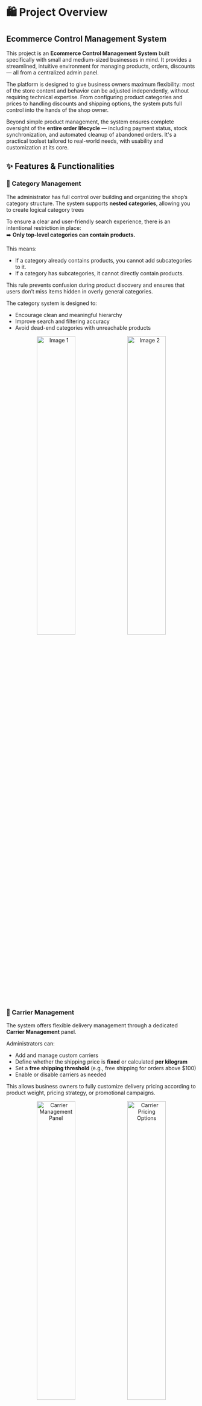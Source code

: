 # 🛍️ Project Overview
## Ecommerce Control Management System

This project is an **Ecommerce Control Management System** built specifically with small and medium-sized businesses in mind. It provides a streamlined, intuitive environment for managing products, orders, discounts — all from a centralized admin panel.

The platform is designed to give business owners maximum flexibility: most of the store content and behavior can be adjusted independently, without requiring technical expertise. From configuring product categories and prices to handling discounts and shipping options, the system puts full control into the hands of the shop owner.

Beyond simple product management, the system ensures complete oversight of the **entire order lifecycle** — including payment status, stock synchronization, and automated cleanup of abandoned orders. It's a practical toolset tailored to real-world needs, with usability and customization at its core.

## ✨ Features & Functionalities

### 📁 Category Management

The administrator has full control over building and organizing the shop’s category structure. The system supports **nested categories**, allowing you to create logical category trees

To ensure a clear and user-friendly search experience, there is an intentional restriction in place:  
➡️ **Only top-level categories can contain products.**

This means:
- If a category already contains products, you cannot add subcategories to it.
- If a category has subcategories, it cannot directly contain products.

This rule prevents confusion during product discovery and ensures that users don’t miss items hidden in overly general categories.

The category system is designed to:
- Encourage clean and meaningful hierarchy
- Improve search and filtering accuracy
- Avoid dead-end categories with unreachable products
<p align="center">
  <img src="https://github.com/user-attachments/assets/f10618b7-7f5c-49d0-b9d9-9edbd22338ad" alt="Image 1" width="45%"  style="margin-right: 10px;"/>
  <img src="https://github.com/user-attachments/assets/599df214-6c55-40ae-9bcf-3e36c03422e8" alt="Image 2" width="45%" />
</p>

### 🚚 Carrier Management

The system offers flexible delivery management through a dedicated **Carrier Management** panel.

Administrators can:
- Add and manage custom carriers
- Define whether the shipping price is **fixed** or calculated **per kilogram**
- Set a **free shipping threshold** (e.g., free shipping for orders above $100)
- Enable or disable carriers as needed

This allows business owners to fully customize delivery pricing according to product weight, pricing strategy, or promotional campaigns.

<p align="center">
  <img src="https://github.com/user-attachments/assets/96e307f8-f839-4b1f-a121-926437350c85" alt="Carrier Management Panel" width="45%" style="margin-right: 10px;" />
  <img src="https://github.com/user-attachments/assets/22c024af-8932-4646-b034-0fc47826ddd7" alt="Carrier Pricing Options" width="45%" />
</p>


### 🛍️ Product & Discount Management

The admin panel allows you to create and manage detailed product entries with full control over content, media, and pricing behavior.

Admins can:
- Set product name, price, stock, and category
- Write rich product descriptions using a built-in editor
- Upload up to **7 photos** for each product  
  - The **first photo** is treated as the **main product image**
  - Additional photos appear on the **product details page**
  - You can **easily change** which uploaded image is set as the main

You also have access to a powerful **shipping price factor** mechanism.

> ℹ️ **Shipping Price Factor**  
> This value is used to calculate shipping cost and defaults to the product's weight.  
> It becomes especially useful when:
> - The product is large but lightweight — you can increase the factor
> - The selected carrier charges per kilogram
> - You want to influence the shipping cost for specific items manually  
> 
> 💡 Example:  
> If a carrier charges $5 per kg and a product has a shipping factor of 2.5, the total shipping cost is $12.50.


#### 🎯 Discount Management

Discounts can be added in two ways:
- While **creating a new product**
- By **editing any existing product**

The admin can define:
- Discount **percentage**
- **Start** and **end date** (including time)
- Easily remove or overwrite the discount with one click

This flexible system allows you to plan future promotions, flash sales, or seasonal deals in advance.

<p align="center">
  <img src="https://github.com/user-attachments/assets/0d0cb7a1-dcce-485c-8f74-31720180d3e4" alt="Discount Scheduling" width="60%" />
</p>

### ⚙️ Webshop Settings

In the **Webshop Settings** panel, you can configure:

- The **name of your store** (displayed across the platform)
- The **currency** used for all orders and price displays

> 💡 Make sure the selected currency is supported by Stripe if you plan to enable online payments.


### 👥 User Management

The system includes a simple but effective **User Management** panel.

As a head admin, you can:
- **Block or unblock users** to restrict access without deleting their account
- **Create new admin accounts** to share management responsibilities with other trusted users

This feature ensures that access control remains in your hands while maintaining flexibility for team-based administration.

Great — here's the Order Management section rewritten to perfectly match your existing Markdown structure and style:

md
Copy
Edit
### 📦 Order Management

The system provides a comprehensive **Order Management** experience tailored for both regular users and administrators.

---

#### 👤 User Order Access

Each user has access to a personal **My Orders** dashboard, where they can:

- View a list of their past orders
- See details like:
  - Order date
  - Order status
  - Payment status
  - Total price
- Click on any order to see its full summary:
  - Ordered items (name, quantity, price)
  - Shipping method and delivery status

This section allows users to monitor their purchases and get clear visibility into the fulfillment process.

---

#### 🛠️ Admin Order Management

Administrators can manage the full lifecycle of all orders via the **Admin Order Panel**.

They can:

- View all orders in a searchable and filterable table
- Click on any order to:
  - Edit customer and shipping details
  - See payment information
  - Update the order status

The admin interface includes the following editable fields:

- Name, Phone, Address, City, Region, Postal Code
- Email
- Order Date
- **Carrier**
- **Tracking Link**
- **Shipping Date**
- Stripe Session ID
- Payment Intent ID
- Payment Date
- **Order Status** (`Created`, `WaitingForPayment`, `Processing`, `Shipped`, etc.)

> ⚠️ **Important Requirement Before Marking as Shipped**
> 
> Before changing the order status to `Shipped`, the following fields must be properly filled out:
> 
> - ✅ **Carrier**
> - ✅ **Tracking Link**
> - ✅ **Shipping Date** (valid and not left as default)

If any of these fields are missing, the system should block the update and inform the admin.

---

#### 📄 Order PDF Export

Each order has a **Download PDF** button available in the admin panel.

The generated PDF includes:

- Customer and shipping details
- Order summary table:
  - Product name
  - Quantity
  - Price per item
- Total amount (with optional currency formatting)
- Optional tracking and carrier info

This allows for easy archiving or order sharing for administrative or logistical purposes.

<p align="center">
  <img src="https://github.com/user-attachments/assets/ce1359bb-e0bf-402d-8448-d739403aea74" alt="Order Summary Admin Panel" width="80%" />
</p>


### 🔄 Stock & Price Lifecycle

Due to the dynamic nature of pricing, discounts, and stock levels, the system includes built-in validation and adjustment mechanisms to ensure consistency and avoid overselling.

Here's how it works:

- 🛒 **Cart Validation on Entry**  
  Each time a user opens their cart, the system re-validates the **current price and stock** of each product.  
  If anything has changed (e.g., product went on sale, stock decreased), the user is immediately informed, and the cart is automatically adjusted to reflect the correct server-side state.

- 💳 **Final Validation Before Payment**  
  Just before redirecting to the payment provider (e.g. Stripe), a **final stock check** is performed.  
  If a product's stock is insufficient to fulfill the quantity in the cart, the system:
  - Notifies the user
  - Automatically lowers the quantity to the highest possible amount

- 📉 **Stock Deduction After Payment Confirmation**  
  Stock is only reduced once payment is successfully confirmed.  
  This prevents stock loss from abandoned or failed payments and ensures that only finalized orders affect inventory.

This entire flow guarantees:
- Accurate pricing
- Real-time stock integrity
- A seamless shopping experience without confusing order failures

### 💡 User-Friendly Features

The platform includes a range of modern enhancements designed to make the shopping and checkout experience smooth, secure, and efficient for customers.

#### 💳 Stripe Payment Integration

The system uses **Stripe** to securely handle online payments.

- Users are redirected to a secure Stripe Checkout page
- All payment information is processed externally — no sensitive data is stored by the webshop
- Stripe supports multiple payment methods (e.g. cards, wallets, bank transfers depending on region)

#### 🔐 Social Login Options

To streamline account creation and login, users can authenticate using:

- ✅ **Facebook**
- ✅ **Google**

This saves time during checkout and improves onboarding for returning customers.

#### ⏳ Payment Grace Period

If a user creates an order but the payment **fails** or is **abandoned**, the system gives them a **1-hour window** to complete the payment.

After this time:
- The order is automatically deleted
- All reserved stock is restored
- This prevents inventory from being locked due to unpaid orders

#### 🛒 Cart Persistence After Logout

To enhance the user experience, the system **preserves the shopping cart** even after logout:

- Cart data is stored for up to **1 hour**
- When the user logs back in, their cart is restored automatically
- This prevents frustration from accidentally lost sessions and supports longer browsing sessions

